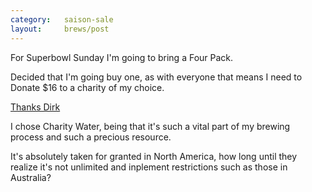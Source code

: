 ```yaml
---
category:   saison-sale
layout:     brews/post
---
```


For Superbowl Sunday I'm going to bring a Four Pack.

Decided that I'm going buy one, as with everyone that means I need
to Donate $16 to a charity of my choice.

[Thanks Dirk](https://www.charitywater.org/donate/general/thankyou/AoB89PHi)

I chose Charity Water, being that it's such a vital part of my
brewing process and such a precious resource.

It's absolutely taken for granted in North America, how long until
they realize it's not unlimited and inplement restrictions such
as those in Australia?
